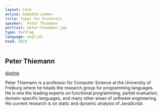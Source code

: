 ```yaml
---
layout: talk
active: bob2019-summer
title: Types for Protocols
speaker:  Peter Thiemann
portrait: peter-thiemann.jpg
type: Vortrag
language: english
head: 2019
---
```


## Peter Thiemann

[@pthie](http://twitter.com/pthie)

Peter Thiemann is a professor for Computer Science at the University
of Freiburg where he heads the research group for programming
languages.  He is one the leading experts on functional programming,
partial evaluation, domain-specific languages, and many other areas of
software engineering.  His current research is on static and dynamic
analysis of JavaScript.
